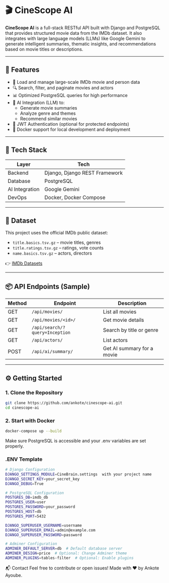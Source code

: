 # 🎬 CineScope AI

**CineScope AI** is a full-stack RESTful API built with Django and PostgreSQL that provides structured movie data from the IMDb dataset. It also integrates with large language models (LLMs) like Google Gemini to generate intelligent summaries, thematic insights, and recommendations based on movie titles or descriptions.

---

## 🚀 Features

- 📁 Load and manage large-scale IMDb movie and person data
- 🔍 Search, filter, and paginate movies and actors
- 📊 Optimized PostgreSQL queries for high performance
- 🤖 AI Integration (LLM) to:
  - Generate movie summaries
  - Analyze genre and themes
  - Recommend similar movies
- 🔐 JWT Authentication (optional for protected endpoints)
- 🐳 Docker support for local development and deployment

---

## 🧠 Tech Stack

| Layer        | Tech                     |
|--------------|--------------------------|
| Backend      | Django, Django REST Framework |
| Database     | PostgreSQL               |
| AI Integration | Google Gemini |
| DevOps       | Docker, Docker Compose   |

---

## 📂 Dataset

This project uses the official IMDb public dataset:

- `title.basics.tsv.gz` – movie titles, genres
- `title.ratings.tsv.gz` – ratings, vote counts
- `name.basics.tsv.gz` – actors, directors

👉 [IMDb Datasets](https://datasets.imdbws.com/)

---

## 📦 API Endpoints (Sample)

| Method | Endpoint                    | Description                    |
|--------|-----------------------------|--------------------------------|
| GET    | `/api/movies/`              | List all movies                |
| GET    | `/api/movies/<id>/`         | Get movie details              |
| GET    | `/api/search/?query=Inception` | Search by title or genre     |
| GET    | `/api/actors/`              | List actors                    |
| POST   | `/api/ai/summary/`          | Get AI summary for a movie     |

---

## ⚙️ Getting Started

### 1. Clone the Repository
```bash
git clone https://github.com/ankote/cinescope-ai.git
cd cinescope-ai
```

### 2. Start with Docker
```bash
docker-compose up --build
```
Make sure PostgreSQL is accessible and your .env variables are set properly.

### .ENV Template
```bash
# Django Configuration
DJANGO_SETTINGS_MODULE=CineBrain.settings  with your project name
DJANGO_SECRET_KEY=your_secret_key
DJANGO_DEBUG=True

# PostgreSQL Configuration
POSTGRES_DB=imdb_db
POSTGRES_USER=user
POSTGRES_PASSWORD=your_password
POSTGRES_HOST=db
POSTGRES_PORT=5432

DJANGO_SUPERUSER_USERNAME=username
DJANGO_SUPERUSER_EMAIL=admin@example.com
DJANGO_SUPERUSER_PASSWORD=password

# Adminer Configuration
ADMINER_DEFAULT_SERVER=db  # Default database server
ADMINER_DESIGN=price  # Optional: Change Adminer theme
ADMINER_PLUGINS=tables-filter  # Optional: Enable plugins
```
📬 Contact
Feel free to contribute or open issues!
Made with ❤️ by Ankote Ayoube.